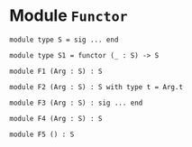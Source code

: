 
# Module `Functor`

```
module type S = sig ... end
```
```
module type S1 = functor (_ : S) -> S
```
```
module F1 (Arg : S) : S
```
```
module F2 (Arg : S) : S with type t = Arg.t
```
```
module F3 (Arg : S) : sig ... end
```
```
module F4 (Arg : S) : S
```
```
module F5 () : S
```